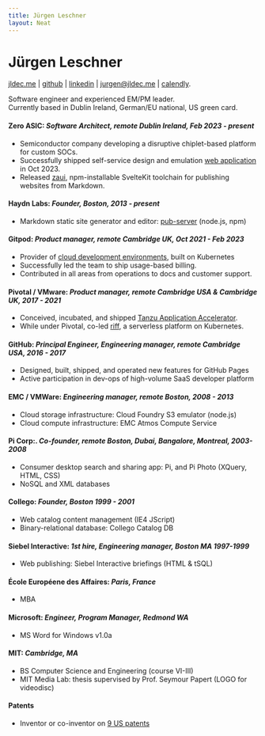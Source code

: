 ```yaml
---
title: Jürgen Leschner
layout: Neat
---
```


# Jürgen Leschner
[jldec.me](https://jldec.me/) | [github](https://github.com/jldec "GitHub: https://github.com/jldec") | [linkedin](https://www.linkedin.com/in/jldec/ "Linkedin: https://www.linkedin.com/in/jldec/") | [jurgen@jldec.me](mailto:jurgen@jldec.me "Email me at jurgen@jldec.me") | [calendly](https://calendly.com/jldec/30min).

Software engineer and experienced EM/PM leader.  
Currently based in Dublin Ireland, German/EU national, US green card.

#### **Zero ASIC**: _Software Architect, remote Dublin Ireland, Feb 2023 - present_
- Semiconductor company developing a disruptive chiplet-based platform for custom SOCs.
- Successfully shipped self-service design and emulation [web application](https://www.zeroasic.com/emulation) in Oct 2023.
- Released [zaui](https://github.com/zeroasiccorp/zaui), npm-installable SvelteKit toolchain for publishing websites from Markdown.

#### **Haydn Labs**: _Founder, Boston, 2013 - present_
- Markdown static site generator and editor: [pub-server](https://jldec.github.io/pub-doc/) (node.js, npm)

#### **Gitpod**: _Product manager, remote Cambridge UK, Oct 2021 - Feb 2023_
- Provider of [cloud development environments](https://www.gitpod.io/cde), built on Kubernetes
- Successfully led the team to ship usage-based billing.
- Contributed in all areas from operations to docs and customer support.

#### **Pivotal / VMware**: _Product manager, remote Cambridge USA & Cambridge UK, 2017 - 2021_
- Conceived, incubated, and shipped [Tanzu Application Accelerator](https://docs.vmware.com/en/Application-Accelerator-for-VMware-Tanzu/1.0/acc-docs/GUID-index.html).
- While under Pivotal, co-led [riff](https://projectriff.io/), a serverless platform on Kubernetes.

#### **GitHub**: _Principal Engineer, Engineering manager, remote Cambridge USA, 2016 - 2017_
- Designed, built, shipped, and operated new features for GitHub Pages
- Active participation in dev-ops of high-volume SaaS developer platform

#### **EMC / VMWare**: _Engineering manager, remote Boston, 2008 - 2013_
- Cloud storage infrastructure: Cloud Foundry S3 emulator (node.js)
- Cloud compute infrastructure: EMC Atmos Compute Service

#### **Pi Corp**:. _Co-founder, remote Boston, Dubai, Bangalore, Montreal, 2003-2008_
- Consumer desktop search and sharing app: Pi, and Pi Photo (XQuery, HTML, CSS)
- NoSQL and XML databases

#### **Collego**: _Founder, Boston 1999 - 2001_
- Web catalog content management (IE4 JScript)
- Binary-relational database: Collego Catalog DB

#### **Siebel Interactive**: _1st hire, Engineering manager, Boston MA 1997-1999_
- Web publishing: Siebel Interactive briefings (HTML & tSQL)

#### **École Européene des Affaires**: _Paris, France_
- MBA

#### **Microsoft**: _Engineer, Program Manager, Redmond WA_
- MS Word for Windows v1.0a

#### **MIT**: _Cambridge, MA_
- BS Computer Science and Engineering (course VI-III)
- MIT Media Lab: thesis supervised by Prof. Seymour Papert (LOGO for videodisc)

#### **Patents**
- Inventor or co-inventor on [9 US patents](https://patents.justia.com/inventor/jurgen-leschner)
